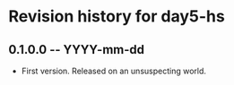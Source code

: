 # Revision history for day5-hs

## 0.1.0.0 -- YYYY-mm-dd

* First version. Released on an unsuspecting world.
